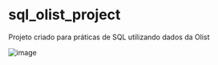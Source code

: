 # sql_olist_project
Projeto criado para práticas de SQL utilizando dados da Olist


![image](https://github.com/omaucosta/sql_olist/assets/102234703/1947ca05-4350-4a88-9ee9-26d7a159c9f8)
